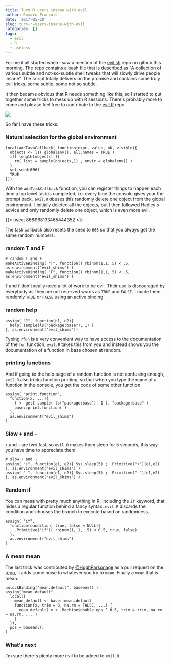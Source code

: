 ```yaml
---
title: Turn R users insane with evil
author: Romain François
date: '2017-05-28'
slug: turn-r-users-insane-with-evil
categories: []
tags:
  - evil
  - R
  - useless
---
```


For me it all started when I saw a mention of the [evil.sh](https://github.com/mathiasbynens/evil.sh)
repo on github this morning. The repo contains a bash file that is described as "A collection of various subtle and not-so-subtle shell tweaks that will slowly drive people insane". The script totally 
delivers on the promise and contains some truly evil tricks, some subtle, some not so subtle. 

It then became obvious that R needs something like this, so I started to put together 
some tricks to mess up with R sessions. There's probably more to come and please feel free
to contribute to the [evil.R](https://github.com/romainfrancois/evil.R) repo. 

![](/img/evil.png)

So far I have these tricks: 

### Natural selection for the global environment

```
local(addTaskCallback( function(expr, value, ok, visible){ 
  objects <- ls( globalenv(), all.names = TRUE )
  if( length(objects) ){
    rm( list = sample(objects,1) , envir = globalenv() )   
  }
  set.seed(666)
  TRUE 
}))
```

With the `addTaskCallback` function, you can register things to happen each time 
a top level task is completed, i.e. every time the console gives your the prompt back. 
`evil.R` *ab*uses this randomly delete one object from the global environment. 
I initially deleted all the objects, but I then followed Hadley's advice and 
only randomly delete one object, which is even more evil. 

{{< tweet 868968133465444352 >}}

The task callback also resets the seed to `666` so that you always get the 
same random numbers. 

### random T and F


```
# random T and F
makeActiveBinding( "T", function() rbinom(1,1,.5) < .5, as.environment("evil_shims") )
makeActiveBinding( "F", function() rbinom(1,1,.5) < .5, as.environment("evil_shims") )
```

`T` and `F` don't really need a lot of work to be evil. Their use is 
discouraged by everybody as they are not reserved words as `TRUE` and `FALSE`. 
I made them randomly `TRUE` or `FALSE` using an active binding. 


### random help 

```
assign( "?", function(e1, e2){
  help( sample(ls("package:base"), 1) )
}, as.environment("evil_shims"))
```

Typing `?fun` is a very convenient way to have access to the documentation of 
the `fun` function, `evil.R` takes this from you and instead shows you the documentation 
of a function in base chosen at random. 

### printing functions

And if going to the help page of a random function is not confusing enough, `evil.R` also 
tricks function printing, so that when you type the name of a function in the console, you 
get the code of some other function. 

```
assign( "print.function", 
  function(x, ...){ 
    f <- get( sample( ls("package:base"), 1 ), "package:base" )
    base::print.function(f) 
  }, 
  as.environment("evil_shims") 
)
```

### Slow + and -

`+` and `-` are two fast, so `evil.R` makes them sleep for 5 seconds, this way you have time 
to appreciate them. 

```
# slow + and -
assign( "+", function(e1, e2){ Sys.sleep(5) ; .Primitive("+")(e1,e2) }, as.environment("evil_shims") )
assign( "-", function(e1, e2){ Sys.sleep(5) ; .Primitive("-")(e1,e2) }, as.environment("evil_shims") )
```

### Random if

You can mess with pretty much anything in R, including the `if` keyword, that 
hides a regular function behind a fancy syntax. `evil.R` discards the condition and chooses the 
branch to execute based on randomness. 

```
assign( "if",
  function(condition, true, false = NULL){
    .Primitive("if")( rbinom(1, 1, .5) < 0.5, true, false)
  },
  as.environment("evil_shims")
)
```

### A mean mean

The last trick was contributed by [@HughParsonage](https://github.com/HughParsonage) 
as a pull request on the [repo](https://github.com/romainfrancois/evil.R), 
it adds some noise to whatever you try to `mean`. Finally a `mean` that is mean. 

```
unlockBinding("mean.default", baseenv() )
assign("mean.default", 
  local({
    mean_default <- base::mean.default
    function(x, trim = 0, na.rm = FALSE, ...) {
      mean_default( x + .Machine$double.eps ^ 0.5, trim = trim, na.rm = na.rm, ... )
    }
  }), 
  pos = baseenv()
)
```

### What's next

I'm sure there's plenty more evil to be added to `evil.R`. 


